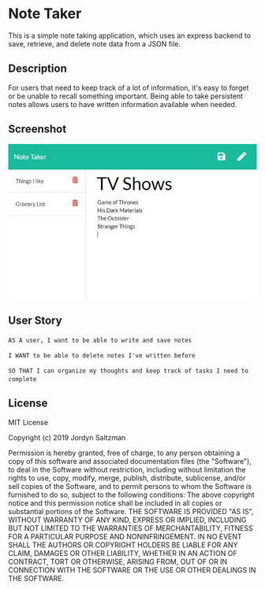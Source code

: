 # Note Taker
This is a simple note taking application, which uses an express backend to save, retrieve, and delete note data from a JSON file.

## Description
For users that need to keep track of a lot of information, it's easy to forget or be unable to recall something important. Being able to take persistent notes allows users to have written information available when needed.

## Screenshot
![Screenshot of Site](public/assets/images/screenshot.JPG)

## User Story
`AS A user, I want to be able to write and save notes`

`I WANT to be able to delete notes I've written before`

`SO THAT I can organize my thoughts and keep track of tasks I need to complete`

## License
MIT License

Copyright (c) 2019 Jordyn Saltzman

Permission is hereby granted, free of charge, to any person obtaining a copy of this software and associated documentation files (the "Software"), to deal in the Software without restriction, including without limitation the rights to use, copy, modify, merge, publish, distribute, sublicense, and/or sell copies of the Software, and to permit persons to whom the Software is furnished to do so, subject to the following conditions:
The above copyright notice and this permission notice shall be included in all copies or substantial portions of the Software.
THE SOFTWARE IS PROVIDED "AS IS", WITHOUT WARRANTY OF ANY KIND, EXPRESS OR IMPLIED, INCLUDING BUT NOT LIMITED TO THE WARRANTIES OF MERCHANTABILITY, FITNESS FOR A PARTICULAR PURPOSE AND NONINFRINGEMENT. IN NO EVENT SHALL THE AUTHORS OR COPYRIGHT HOLDERS BE LIABLE FOR ANY CLAIM, DAMAGES OR OTHER LIABILITY, WHETHER IN AN ACTION OF CONTRACT, TORT OR OTHERWISE, ARISING FROM, OUT OF OR IN CONNECTION WITH THE SOFTWARE OR THE USE OR OTHER DEALINGS IN THE SOFTWARE.
